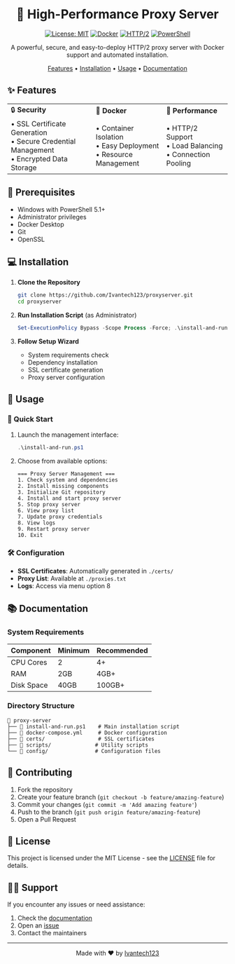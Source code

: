 <div align="center">

# 🚀 High-Performance Proxy Server

[![License: MIT](https://img.shields.io/badge/License-MIT-yellow.svg)](https://opensource.org/licenses/MIT)
[![Docker](https://img.shields.io/badge/Docker-Enabled-blue.svg)](https://www.docker.com/)
[![HTTP/2](https://img.shields.io/badge/HTTP%2F2-Supported-green.svg)]()
[![PowerShell](https://img.shields.io/badge/PowerShell-Required-blue.svg)]()

A powerful, secure, and easy-to-deploy HTTP/2 proxy server with Docker support
and automated installation.

[Features](#✨-features) • [Installation](#💻-installation) • [Usage](#📖-usage) • [Documentation](#📚-documentation)

</div>

## ✨ Features

<table>
  <tr>
    <td>🔒 <b>Security</b></td>
    <td>🐳 <b>Docker</b></td>
    <td>🚄 <b>Performance</b></td>
  </tr>
  <tr>
    <td>
      • SSL Certificate Generation<br/>
      • Secure Credential Management<br/>
      • Encrypted Data Storage
    </td>
    <td>
      • Container Isolation<br/>
      • Easy Deployment<br/>
      • Resource Management
    </td>
    <td>
      • HTTP/2 Support<br/>
      • Load Balancing<br/>
      • Connection Pooling
    </td>
  </tr>
</table>

## 🔧 Prerequisites

- Windows with PowerShell 5.1+
- Administrator privileges
- Docker Desktop
- Git
- OpenSSL

## 💻 Installation

1. **Clone the Repository**
   ```bash
   git clone https://github.com/Ivantech123/proxyserver.git
   cd proxyserver
   ```

2. **Run Installation Script** (as Administrator)
   ```powershell
   Set-ExecutionPolicy Bypass -Scope Process -Force; .\install-and-run.ps1
   ```

3. **Follow Setup Wizard**
   - System requirements check
   - Dependency installation
   - SSL certificate generation
   - Proxy server configuration

## 📖 Usage

### 🎯 Quick Start

1. Launch the management interface:
   ```powershell
   .\install-and-run.ps1
   ```

2. Choose from available options:
   ```
   === Proxy Server Management ===
   1. Check system and dependencies
   2. Install missing components
   3. Initialize Git repository
   4. Install and start proxy server
   5. Stop proxy server
   6. View proxy list
   7. Update proxy credentials
   8. View logs
   9. Restart proxy server
   10. Exit
   ```

### 🛠️ Configuration

- **SSL Certificates**: Automatically generated in `./certs/`
- **Proxy List**: Available at `./proxies.txt`
- **Logs**: Access via menu option 8

## 📚 Documentation

### System Requirements

| Component | Minimum | Recommended |
|-----------|---------|-------------|
| CPU Cores | 2       | 4+          |
| RAM       | 2GB     | 4GB+        |
| Disk Space| 40GB    | 100GB+      |

### Directory Structure

```
📁 proxy-server
├── 📄 install-and-run.ps1    # Main installation script
├── 📄 docker-compose.yml     # Docker configuration
├── 📁 certs/                 # SSL certificates
├── 📁 scripts/              # Utility scripts
└── 📁 config/               # Configuration files
```

## 🤝 Contributing

1. Fork the repository
2. Create your feature branch (`git checkout -b feature/amazing-feature`)
3. Commit your changes (`git commit -m 'Add amazing feature'`)
4. Push to the branch (`git push origin feature/amazing-feature`)
5. Open a Pull Request

## 📝 License

This project is licensed under the MIT License - see the [LICENSE](LICENSE) file for details.

## 🙋‍♂️ Support

If you encounter any issues or need assistance:
1. Check the [documentation](#📚-documentation)
2. Open an [issue](https://github.com/Ivantech123/proxyserver/issues)
3. Contact the maintainers

---

<div align="center">

Made with ❤️ by [Ivantech123](https://github.com/Ivantech123)

</div>
